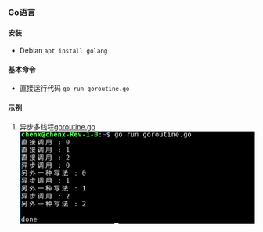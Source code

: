 ### Go语言
#### 安装
- Debian `apt install golang`

#### 基本命令
- 直接运行代码 `go run goroutine.go`

#### 示例
1. 异步多线程[goroutine.go](goroutine.go)
![运行结果](goroutine.png)
